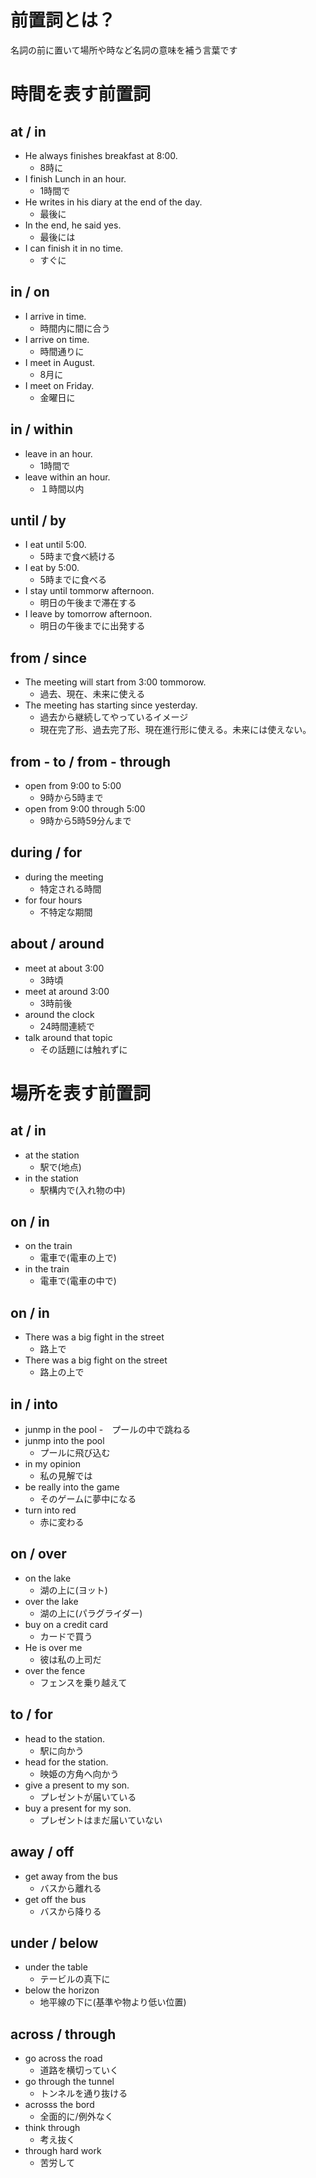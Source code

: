 # 前置詞とは？
名詞の前に置いて場所や時など名詞の意味を補う言葉です

# 時間を表す前置詞

## at / in
- He always finishes breakfast at 8:00.
  - 8時に
- I finish Lunch in an hour.
  - 1時間で
- He writes in his diary at the end of the day.
  - 最後に
- In the end, he said yes.
  - 最後には
- I can finish it in no time.
  - すぐに

## in / on
- I arrive in time.
  - 時間内に間に合う
- I arrive on time.
  - 時間通りに
- I meet in August.
  - 8月に
- I meet on Friday.
  - 金曜日に

## in / within
- leave in an hour.
  - 1時間で
- leave within an hour.
  - １時間以内

## until / by
- I eat until 5:00.
  - 5時まで食べ続ける
- I eat by 5:00.
  - 5時までに食べる
- I stay until tommorw afternoon.
  - 明日の午後まで滞在する
- I leave by tomorrow afternoon.
  - 明日の午後までに出発する

## from / since
- The meeting will start from 3:00 tommorow.
  - 過去、現在、未来に使える
- The meeting has starting since yesterday.
  - 過去から継続してやっているイメージ
  - 現在完了形、過去完了形、現在進行形に使える。未来には使えない。

## from - to / from - through
- open from 9:00 to 5:00
  - 9時から5時まで
- open from 9:00 through 5:00
  - 9時から5時59分んまで

## during / for
- during the meeting
  - 特定される時間
- for four hours
  - 不特定な期間

## about / around
- meet at about 3:00
  - 3時頃
- meet at around 3:00
  - 3時前後
- around the clock
  - 24時間連続で
- talk around that topic
  - その話題には触れずに

# 場所を表す前置詞

## at / in
- at the station
  - 駅で(地点)
- in the station
  - 駅構内で(入れ物の中)

## on / in
- on the train
  - 電車で(電車の上で)
- in the train
  - 電車で(電車の中で)

## on / in
- There was a big fight in the street
  - 路上で
- There was a big fight on the street
  - 路上の上で

## in / into
- junmp in the pool
  -　プールの中で跳ねる
- junmp into the pool
  - プールに飛び込む
- in my opinion
  - 私の見解では
- be really into the game
  - そのゲームに夢中になる
- turn into red
  - 赤に変わる

## on / over
- on the lake
  - 湖の上に(ヨット)
- over the lake
  - 湖の上に(パラグライダー)
- buy on a credit card
  - カードで買う
- He is over me
  - 彼は私の上司だ
- over the fence
  - フェンスを乗り越えて

## to / for
- head to the station.
  - 駅に向かう
- head for the station.
  - 映姫の方角へ向かう
- give a present to my son.
  - プレゼントが届いている
- buy a present for my son.
  - プレゼントはまだ届いていない

## away / off
- get away from the bus
  - バスから離れる
- get off the bus
  - バスから降りる

## under / below
- under the table
  - テービルの真下に
- below the horizon
  - 地平線の下に(基準や物より低い位置)

## across / through
- go across the road
  - 道路を横切っていく
- go through the tunnel
  - トンネルを通り抜ける
- acrosss the bord
  - 全面的に/例外なく
- think through
  - 考え抜く
- through hard work
  - 苦労して
